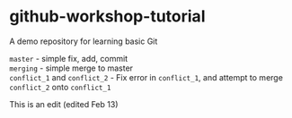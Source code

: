 # github-workshop-tutorial
A demo repository for learning basic Git

`master` - simple fix, add, commit  
`merging` - simple merge to master  
`conflict_1` and `conflict_2` - Fix error in `conflict_1`, and attempt to merge `conflict_2` onto `conflict_1`  

This is an edit
(edited Feb 13)
